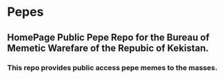 # Pepes
## HomePage Public Pepe Repo for the Bureau of Memetic Warefare of the Repubic of Kekistan.

### This repo provides public access pepe memes to the masses.
